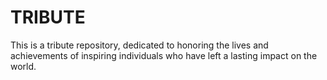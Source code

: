 # TRIBUTE
This is a tribute repository, dedicated to honoring the lives and achievements of inspiring individuals who have left a lasting impact on the world. 
